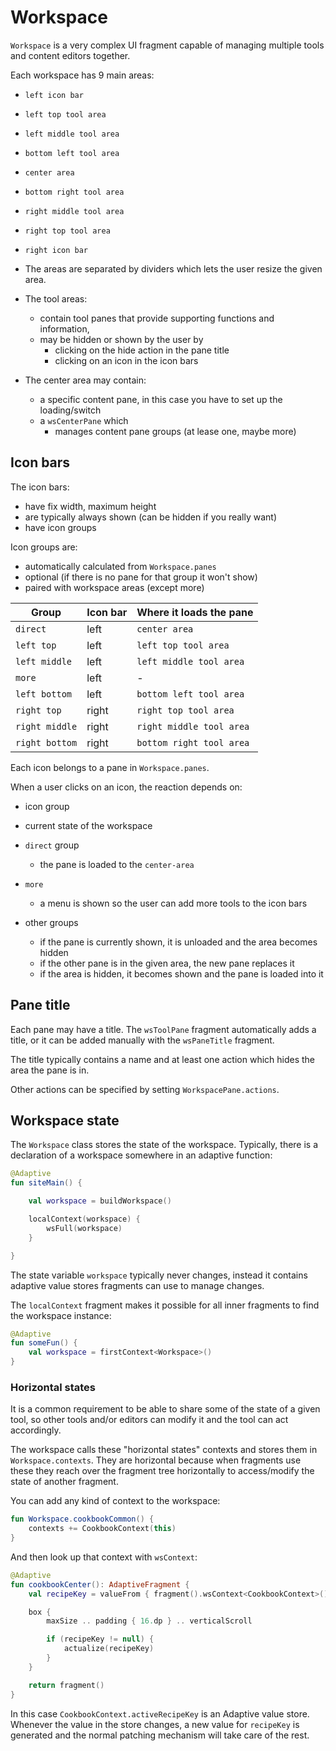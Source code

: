 # Workspace

`Workspace` is a very complex UI fragment capable of managing multiple tools and content editors together.

Each workspace has 9 main areas:

- `left icon bar`
- `left top tool area`
- `left middle tool area`
- `bottom left tool area`
- `center area`
- `bottom right tool area`
- `right middle tool area`
- `right top tool area`
- `right icon bar`

- The areas are separated by dividers which lets the user resize the given area.
- The tool areas:
    - contain tool panes that provide supporting functions and information,
    - may be hidden or shown by the user by
        - clicking on the hide action in the pane title
        - clicking on an icon in the icon bars
- The center area may contain:
    - a specific content pane, in this case you have to set up the loading/switch
    - a `wsCenterPane` which
      - manages content pane groups (at lease one, maybe more)

## Icon bars

The icon bars:

- have fix width, maximum height
- are typically always shown (can be hidden if you really want)
- have icon groups

Icon groups are:

- automatically calculated from `Workspace.panes`
- optional (if there is no pane for that group it won't show)
- paired with workspace areas (except more)

| Group          | Icon bar | Where it loads the pane  |
|----------------|----------|--------------------------|
| `direct`       | left     | `center area`            |
| `left top`     | left     | `left top tool area`     |
| `left middle`  | left     | `left middle tool area`  |
| `more`         | left     | -                        |
| `left bottom`  | left     | `bottom left tool area`  |
| `right top`    | right    | `right top tool area`    |
| `right middle` | right    | `right middle tool area` |
| `right bottom` | right    | `bottom right tool area` |

Each icon belongs to a pane in `Workspace.panes`.

When a user clicks on an icon, the reaction depends on:

- icon group
- current state of the workspace

- `direct` group
    - the pane is loaded to the `center-area`
- `more`
    - a menu is shown so the user can add more tools to the icon bars
- other groups
    - if the pane is currently shown, it is unloaded and the area becomes hidden
    - if the other pane is in the given area, the new pane replaces it
    - if the area is hidden, it becomes shown and the pane is loaded into it

## Pane title

Each pane may have a title. The `wsToolPane` fragment automatically adds a title, or it can be added manually
with the `wsPaneTitle` fragment.

The title typically contains a name and at least one action which hides the area the pane is in.

Other actions can be specified by setting `WorkspacePane.actions`.

## Workspace state

The `Workspace` class stores the state of the workspace. Typically, there is a declaration of a
workspace somewhere in an adaptive function:

```kotlin
@Adaptive
fun siteMain() {

    val workspace = buildWorkspace()

    localContext(workspace) {
        wsFull(workspace)
    }

}
```

The state variable `workspace` typically never changes, instead it contains adaptive value stores
fragments can use to manage changes.

The `localContext` fragment makes it possible for all inner fragments to find the workspace instance:

```kotlin
@Adaptive
fun someFun() {
    val workspace = firstContext<Workspace>()
}
```

### Horizontal states

It is a common requirement to be able to share some of the state of a given tool, so other tools and/or editors
can modify it and the tool can act accordingly.

The workspace calls these "horizontal states" contexts and stores them in `Workspace.contexts`. They
are horizontal because when fragments use these they reach over the fragment tree horizontally to access/modify
the state of another fragment.

You can add any kind of context to the workspace:

```kotlin
fun Workspace.cookbookCommon() {
    contexts += CookbookContext(this)
}
```

And then look up that context with `wsContext`:

```kotlin
@Adaptive
fun cookbookCenter(): AdaptiveFragment {
    val recipeKey = valueFrom { fragment().wsContext<CookbookContext>().activeRecipeKey }

    box {
        maxSize .. padding { 16.dp } .. verticalScroll

        if (recipeKey != null) {
            actualize(recipeKey)
        }
    }

    return fragment()
}
```

In this case `CookbookContext.activeRecipeKey` is an Adaptive value store. Whenever the value in the
store changes, a new value for `recipeKey` is generated and the normal patching mechanism will take care
of the rest.
